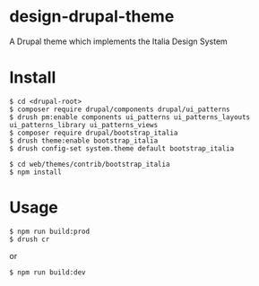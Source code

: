 # design-drupal-theme
A Drupal theme which implements the Italia Design System

# Install
    $ cd <drupal-root>
    $ composer require drupal/components drupal/ui_patterns
    $ drush pm:enable components ui_patterns ui_patterns_layouts ui_patterns_library ui_patterns_views
    $ composer require drupal/bootstrap_italia
    $ drush theme:enable bootstrap_italia
    $ drush config-set system.theme default bootstrap_italia

    $ cd web/themes/contrib/bootstrap_italia
    $ npm install

# Usage
    $ npm run build:prod
    $ drush cr

or

    $ npm run build:dev
